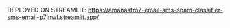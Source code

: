 DEPLOYED ON STREAMLIT:
https://amanastro7-email-sms-spam-classifier-sms-email-p7jnwf.streamlit.app/ 
